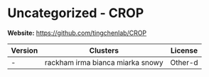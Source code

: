 # Uncategorized - CROP





**Website:** <https://github.com/tingchenlab/CROP>

| Version | Clusters | License |
| ------- | -------- | ------- |
| - | rackham irma bianca miarka snowy | Other-d |
